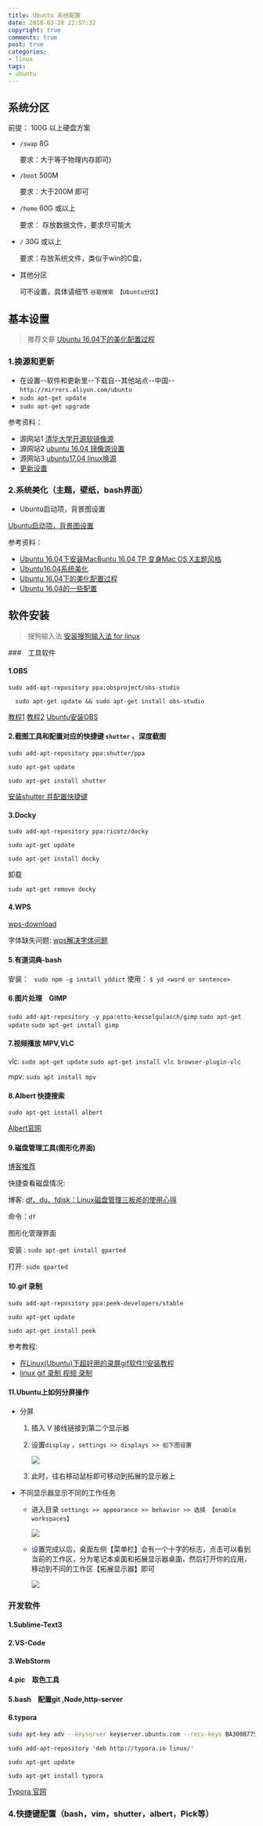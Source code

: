 ```yaml
---
title: Ubuntu 系统配置
date: 2018-03-28 22:57:32
copyright: true
comments: true
post: true
categories:
- linux
tags:
- ubuntu
---
```




## 系统分区

前提： 100G 以上硬盘方案

- `/swap`  8G 

  要求：大于等于物理内存即可)

- `/boot` 500M 

  要求：大于200M 即可

- `/home` 60G  或以上

  要求： 存放数据文件，要求尽可能大

- `/` 30G 或以上

  要求：存放系统文件，类似于win的C盘，

- 其他分区

  可不设置，具体请细节 `谷歌搜索 【Ubuntu分区】`

## 基本设置

> 推荐文章 [Ubuntu 16.04下的美化配置过程](http://blog.csdn.net/wangweiqiang1325/article/details/53447123)

### 1.换源和更新

- 在设置--软件和更新里--下载自--其他站点--中国--`http://mirrors.aliyun.com/ubuntu`
- `sudo apt-get update `
- `sudo apt-get upgrade ` 


参考资料： 

- 源网站1  [清华大学开源软镜像源](https://mirrors.tuna.tsinghua.edu.cn/help/ubuntu/)
- 源网站2 [ubuntu 16.04 镜像源设置](https://blog.csdn.net/z346859/article/details/79008256)
- 源网站3 [ubuntu17.04 linux换源](http://blog.sina.com.cn/s/blog_b953bc190102x8h3.html)
- [更新设置](https://www.linuxidc.com/Linux/2017-11/148627.htm)

### 2.系统美化（主题，壁纸，bash界面）

- Ubuntu启动项，背景图设置

[Ubuntu启动项，背景图设置](https://www.sysgeek.cn/ubuntu-16-04-grub-2-boot-loader/)

参考资料： 

- [Ubuntu 16.04下安装MacBuntu 16.04 TP 变身Mac OS X主题风格](https://www.linuxidc.com/Linux/2016-06/131947.htm)
- [Ubuntu16.04系统美化](http://blog.csdn.net/teavamc/article/details/78283448)
- [Ubuntu 16.04下的美化配置过程](http://blog.csdn.net/wangweiqiang1325/article/details/53447123)
- [Ubuntu 16.04的一些配置](http://blog.csdn.net/baidu_31611967/article/details/77919073)

## 软件安装 

> 搜狗输入法 [安装搜狗输入法 for linux](https://blog.csdn.net/weixin_38506983/article/details/71190705)

###　工具软件

#### 1.OBS

`sudo add-apt-repository ppa:obsproject/obs-studio`

`  sudo apt-get update && sudo apt-get install obs-studio`

[教程1](https://github.com/obsproject/obs-studio/wiki/Install-Instructions#ubuntu-installation) [教程2](https://www.linuxhelp.com/how-to-install-obs-on-ubuntu-16-04/) [Ubuntu安装OBS](http://blog.csdn.net/kingroc/article/details/50829213)

#### 2.截图工具和配置对应的快捷键 `shutter` 、深度截图

`sudo add-apt-repository ppa:shutter/ppa`

`sudo apt-get update`

`sudo apt-get install shutter`

[安装shutter 并配置快捷键](https://www.jianshu.com/p/8f0aab6d8144)

#### 3.Docky

`sudo add-apt-repository ppa:ricotz/docky`

`sudo apt-get update`

`sudo apt-get install docky`

卸载

`sudo apt-get remove docky`

#### 4.WPS

[wps-download](http://community.wps.cn/download/)

字体缺失问题: [wps解决字体问题](https://www.jianshu.com/p/e86ed6013ecd)

#### 5.有道词典-bash 

安装：
` sudo npm -g install yddict`
使用：
`$ yd <word or sentence>`

#### 6.图片处理　GIMP

`sudo add-apt-repository -y ppa:otto-kesselgulasch/gimp`
`sudo apt-get update`
`sudo apt-get install gimp`

#### 7.视频播放  MPV,VLC

vlc:
`sudo apt-get update`
`sudo apt-get install vlc browser-plugin-vlc`

mpv:
`sudo apt install mpv`

#### 8.Albert 快捷搜索

`sudo apt-get install albert`

[Albert官网](https://albertlauncher.github.io/docs/installing/)

#### 9.磁盘管理工具(图形化界面)

[博客推荐](https://blog.csdn.net/china_zhli/article/details/5472411)

快捷查看磁盘情况: 

博客: [df、du、fdisk：Linux磁盘管理三板斧的使用心得](http://os.51cto.com/art/201012/240726_all.htm)

命令：`df`

图形化管理界面

安装 : `sudo apt-get install gparted`

打开: `sudo gparted`

#### 10.gif 录制

`sudo add-apt-repository ppa:peek-developers/stable`

`sudo apt-get update`

`sudo apt-get install peek`

 参考教程: 

- [在Linux(Ubuntu)下超好用的录屏gif软件!!安装教程](https://www.jishux.com/plus/view-663051-1.html)
- [linux gif 录制 视频 录制](https://www.jianshu.com/p/0b3f4c65a7cd)

#### 11.Ubuntu上如何分屏操作

- 分屏

  1. 插入 V 接线链接到第二个显示器

  2. 设置`display` ，`settings >> displays >> 如下图设置`

     ![](https://i.loli.net/2018/04/19/5ad8564f22e86.png)


    3. 此时，往右移动鼠标即可移动到拓展的显示器上

- 不同显示器显示不同的工作任务

  - 进入目录 `settings >> appearance >> behavior >> 选择 【enable workspaces】`

    ![](https://i.loli.net/2018/04/19/5ad8572a9841a.png)

  - 设置完成以后，桌面左侧【菜单栏】会有一个十字的标志，点击可以看到当前的工作区，分为笔记本桌面和拓展显示器桌面，然后打开你的应用，移动到不同的工作区【拓展显示器】即可

    ![](https://i.loli.net/2018/04/19/5ad8588526ded.png)




### 开发软件

#### 1.Sublime-Text3

#### 2.VS-Code

#### 3.WebStorm

#### 4.pic　取色工具

#### 5.bash　配置git ,Node,http-server

#### 6.typora

```bash
sudo apt-key adv --keyserver keyserver.ubuntu.com --recv-keys BA300B7755AFCFAE
```
`sudo add-apt-repository 'deb http://typora.io linux/'`

`sudo apt-get update`

`sudo apt-get install typora`

[Typora 官网](https://www.typora.io/#linux)

### 4.快捷键配置（bash，vim，shutter，albert，Pick等）
